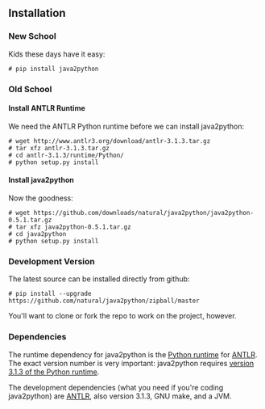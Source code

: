 ## Installation

### New School

Kids these days have it easy:

    # pip install java2python

### Old School

#### Install ANTLR Runtime

We need the ANTLR Python runtime before we can install java2python:

    # wget http://www.antlr3.org/download/antlr-3.1.3.tar.gz
    # tar xfz antlr-3.1.3.tar.gz
    # cd antlr-3.1.3/runtime/Python/
    # python setup.py install

#### Install java2python

Now the goodness:

    # wget https://github.com/downloads/natural/java2python/java2python-0.5.1.tar.gz
    # tar xfz java2python-0.5.1.tar.gz
    # cd java2python
    # python setup.py install

### Development Version

The latest source can be installed directly from github:

    # pip install --upgrade https://github.com/natural/java2python/zipball/master

You'll want to clone or fork the repo to work on the project, however.


### Dependencies

The runtime dependency for java2python is the [Python runtime][] for [ANTLR][].
The exact version number is very important: java2python requires
[version 3.1.3 of the Python runtime][].

The development dependencies (what you need if you're coding java2python) are
[ANTLR][], also version 3.1.3, GNU make, and a JVM.


[version 3.1.3 of the Python runtime]: http://www.antlr3.org/download/antlr-3.1.3.tar.gz
[Python runtime]: http://www.antlr.org/wiki/display/ANTLR3/Python+runtime
[ANTLR]: http://www.antlr.org
